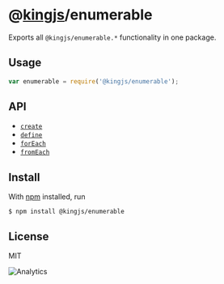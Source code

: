 # @[kingjs](https://www.npmjs.com/package/kingjs)/enumerable
Exports all `@kingjs/enumerable.*` functionality in one package.
## Usage
```js
var enumerable = require('@kingjs/enumerable');
```
## API
- [`create`][create]
- [`define`][define]
- [`forEach`][for-each]
- [`fromEach`][from-each]
## Install
With [npm](https://npmjs.org/) installed, run
```
$ npm install @kingjs/enumerable
```
## License
MIT

![Analytics](https://analytics.kingjs.net/enumerable)

  [create]: https://www.npmjs.com/package/@kingjs/enumerable.create
  [define]: https://www.npmjs.com/package/@kingjs/enumerable.define
  [for-each]: https://www.npmjs.com/package/@kingjs/enumerable.for-each
  [from-each]: https://www.npmjs.com/package/@kingjs/enumerable.from-each
  [odometer]: https://www.npmjs.com/package/@kingjs/enumerable.odometer
